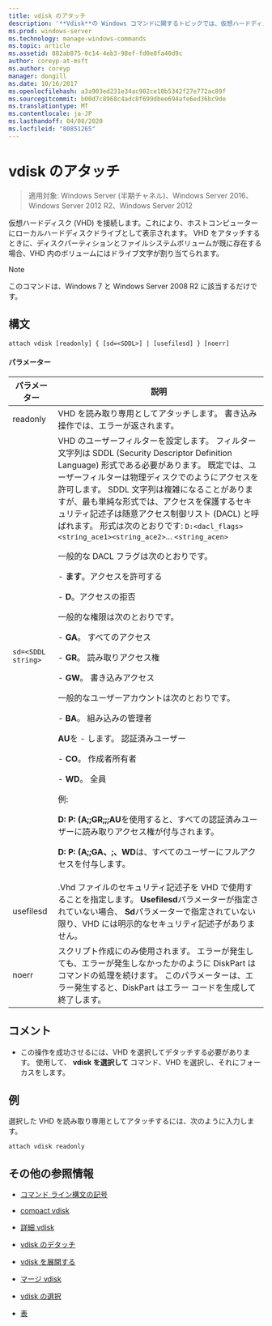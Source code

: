 ```yaml
---
title: vdisk のアタッチ
description: '**Vdisk**の Windows コマンドに関するトピックでは、仮想ハードディスク (VHD) をアタッチし (マウントまたはサーフェスと呼ばれることもあります)、ホストコンピューターにローカルのハードディスクドライブとして表示されるようにします。'
ms.prod: windows-server
ms.technology: manage-windows-commands
ms.topic: article
ms.assetid: 882ab875-0c14-4eb3-98ef-fd0e8fa40d9c
author: coreyp-at-msft
ms.author: coreyp
manager: dongill
ms.date: 10/16/2017
ms.openlocfilehash: a3a903ed231e34ac902ce10b5342f27e772ac89f
ms.sourcegitcommit: b00d7c8968c4adc8f699dbee694afe6ed36bc9de
ms.translationtype: MT
ms.contentlocale: ja-JP
ms.lasthandoff: 04/08/2020
ms.locfileid: "80851265"
---
```

# <a name="attach-vdisk"></a>vdisk のアタッチ

>適用対象: Windows Server (半期チャネル)、Windows Server 2016、Windows Server 2012 R2、Windows Server 2012

仮想ハードディスク (VHD) を接続します。これにより、ホストコンピューターにローカルハードディスクドライブとして表示されます。 VHD をアタッチするときに、ディスクパーティションとファイルシステムボリュームが既に存在する場合、VHD 内のボリュームにはドライブ文字が割り当てられます。

> [!NOTE]
> このコマンドは、Windows 7 と Windows Server 2008 R2 に該当するだけです。

## <a name="syntax"></a>構文

```
attach vdisk [readonly] { [sd=<SDDL>] | [usefilesd] } [noerr]
```

#### <a name="parameters"></a>パラメーター

| パラメーター | 説明 |
| --------- | ----------- |
| readonly | VHD を読み取り専用としてアタッチします。 書き込み操作では、エラーが返されます。 |
| `sd=<SDDL string>` | VHD のユーザーフィルターを設定します。 フィルター文字列は SDDL (Security Descriptor Definition Language) 形式である必要があります。 既定では、ユーザーフィルターは物理ディスクでのようにアクセスを許可します。 SDDL 文字列は複雑になることがありますが、最も単純な形式では、アクセスを保護するセキュリティ記述子は随意アクセス制御リスト (DACL) と呼ばれます。 形式は次のとおりです: `D:<dacl_flags><string_ace1><string_ace2>`... `<string_acen>`<p>一般的な DACL フラグは次のとおりです。<p>- **ます**。アクセスを許可する<p>- **D**。アクセスの拒否<p>一般的な権限は次のとおりです。<p>- **GA**。 すべてのアクセス<p>- **GR**。 読み取りアクセス権<p>- **GW**。 書き込みアクセス<p>一般的なユーザーアカウントは次のとおりです。<p>- **BA**。 組み込みの管理者<p>**AU**を - します。 認証済みユーザー<p>- **CO**。 作成者所有者<p>- **WD**。 全員<p>例:<p>**D: P: (A;;GR;;;AU**を使用すると、すべての認証済みユーザーに読み取りアクセス権が付与されます。<p>**D: P: (A;;GA、;、WD**は、すべてのユーザーにフルアクセスを付与します。 |
| usefilesd | .Vhd ファイルのセキュリティ記述子を VHD で使用することを指定します。 **Usefilesd**パラメーターが指定されていない場合、 **Sd**パラメーターで指定されていない限り、VHD には明示的なセキュリティ記述子がありません。 |
| noerr | スクリプト作成にのみ使用されます。 エラーが発生しても、エラーが発生しなかったかのように DiskPart はコマンドの処理を続けます。 このパラメーターは、エラー発生すると、DiskPart はエラー コードを生成して終了します。 |

## <a name="remarks"></a>コメント

- この操作を成功させるには、VHD を選択してデタッチする必要があります。 使用して、 **vdisk を選択して** コマンド、VHD を選択し、それにフォーカスをします。

## <a name="examples"></a><a name=BKMK_Examples></a>例

選択した VHD を読み取り専用としてアタッチするには、次のように入力します。

```
attach vdisk readonly
```

## <a name="additional-references"></a>その他の参照情報

- [コマンド ライン構文の記号](command-line-syntax-key.md)

- [compact vdisk](compact-vdisk.md)

- [詳細 vdisk](detail-vdisk.md)

- [vdisk のデタッチ](detach-vdisk.md)

- [vdisk を展開する](expand-vdisk.md)

- [マージ vdisk](merge-vdisk.md)

- [vdisk の選択](select-vdisk.md)

- [表](list_1.md)
